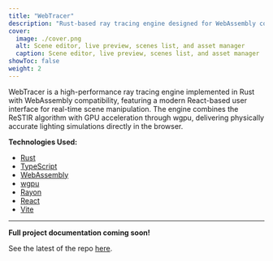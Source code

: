 ```yaml
---
title: "WebTracer"
description: "Rust-based ray tracing engine designed for WebAssembly compatibility, featuring a React-powered user interface."
cover:
  image: ./cover.png
  alt: Scene editor, live preview, scenes list, and asset manager
  caption: Scene editor, live preview, scenes list, and asset manager
showToc: false
weight: 2
---
```


WebTracer is a high-performance ray tracing engine implemented in Rust with WebAssembly compatibility, featuring a modern React-based user interface for real-time scene manipulation. The engine combines the ReSTIR algorithm with GPU acceleration through wgpu, delivering physically accurate lighting simulations directly in the browser.

**Technologies Used:**

- [Rust](https://www.rust-lang.org/)
- [TypeScript](https://www.typescriptlang.org/)
- [WebAssembly](https://webassembly.org/)
- [wgpu](https://wgpu.rs/)
- [Rayon](https://docs.rs/rayon/1.7.0/rayon/)
- [React](https://react.dev/)
- [Vite](https://vite.dev/)

---

**Full project documentation coming soon!**

See the latest of the repo [here](https://github.com/reecelikesramen/rust-raytracer/tree/web-test).

<!-- Key things to highlight when writing:

- Strong grasp of Rust, a low-level and powerful language
- Implemented complicated mathematical algorithms and optimized them with concurrency using Rayon
- Demonstrated realistic raytracing and physically based rendering
- Incorporated importance sampling, using the ReSTIR technique, significantly speeding up rendering without losing quality
- Incorporated GPU-acceleration with WebGPU
- All dependencies and the project compile to WebAssembly
- Implemented a React interface that allows users to interact with the engine from the browser using a JSON code editor, a live renderer, and asset management. -->
